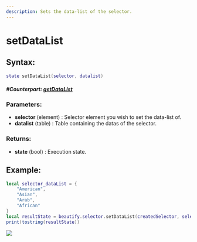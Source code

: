 ```yaml
---
description: Sets the data-list of the selector.
---
```


# setDataList

## **Syntax:**

```lua
state setDataList(selector, datalist)
```

#### _**\#Counterpart:**_ [_**getDataList**_](getselectordatalist.md)

### **Parameters:**

* **selector** \(element\) : Selector element you wish to set the data-list of.
* **datalist** \(table\) : Table containing the datas of the selector.

### **Returns:**

* **state** \(bool\) : Execution state.

## **Example:**

```lua
local selector_dataList = {
    "American",
    "Asian",
    "Arab",
    "African" 
}
local resultState = beautify.selector.setDataList(createdSelector, selector_dataList)
print(tostring(resultState))
```

![](../../.gitbook/assets/setselectordatalist.png)

